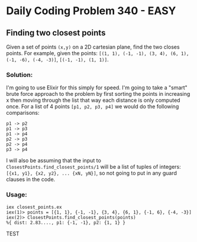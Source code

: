 # Daily Coding Problem 340 - EASY
## Finding two closest points

Given a set of points `(x,y)` on a 2D cartesian plane, find the two closes points. For example, given the points: `[(1, 1), (-1, -1), (3, 4), (6, 1), (-1, -6), (-4, -3)]`, `[(-1, -1), (1, 1)]`.

### Solution:
I'm going to use Elixir for this simply for speed. I'm going to take a "smart" brute force approach to the problem by first sorting the points in increasing x then moving through the list that way each distance is only computed once. For a list of 4 points `[p1, p2, p3, p4]` we would do the following comparisons:
```
p1 -> p2
p1 -> p3
p1 -> p4
p2 -> p3
p2 -> p4
p3 -> p4
```
I will also be assuming that the input to `ClosestPoints.find_closest_points/1` will be a list of tuples of integers: `[{x1, y1}, {x2, y2}, ... {xN, yN}]`, so not going to put in any guard clauses in the code.

### Usage:
```
iex closest_points.ex
iex(1)> points = [{1, 1}, {-1, -1}, {3, 4}, {6, 1}, {-1, 6}, {-4, -3}]
iex(2)> ClosestPoints.find_closest_points(points)
%{ dist: 2.83...., p1: {-1, -1}, p2: {1, 1} }
```

TEST